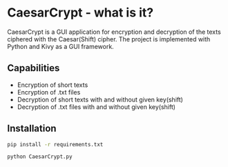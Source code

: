# CaesarCrypt - what is it?

CaesarCrypt is a GUI application for encryption and decryption of the texts ciphered with the Caesar(Shift) cipher. The project is implemented with Python and Kivy as a GUI framework. 

## Capabilities

- Encryption of short texts
- Encryption of .txt files
- Decryption of short texts with and without given key(shift)
- Decryption of .txt files with and without given key(shift)

## Installation

```bash
pip install -r requirements.txt
```

```bash
python CaesarCrypt.py
```
